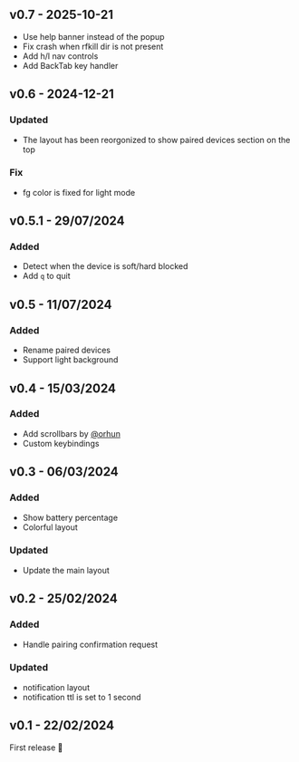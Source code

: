 ## v0.7 - 2025-10-21

- Use help banner instead of the popup
- Fix crash when rfkill dir is not present
- Add h/l nav controls
- Add BackTab key handler

## v0.6 - 2024-12-21

### Updated

- The layout has been reorgonized to show paired devices section on the top

### Fix

- fg color is fixed for light mode

## v0.5.1 - 29/07/2024

### Added

- Detect when the device is soft/hard blocked
- Add `q` to quit

## v0.5 - 11/07/2024

### Added

- Rename paired devices
- Support light background

## v0.4 - 15/03/2024

### Added

- Add scrollbars by [@orhun](https://github.com/orhun/)
- Custom keybindings

## v0.3 - 06/03/2024

### Added

- Show battery percentage
- Colorful layout

### Updated

- Update the main layout

## v0.2 - 25/02/2024

### Added

- Handle pairing confirmation request

### Updated

- notification layout
- notification ttl is set to 1 second

## v0.1 - 22/02/2024

First release 🎉
